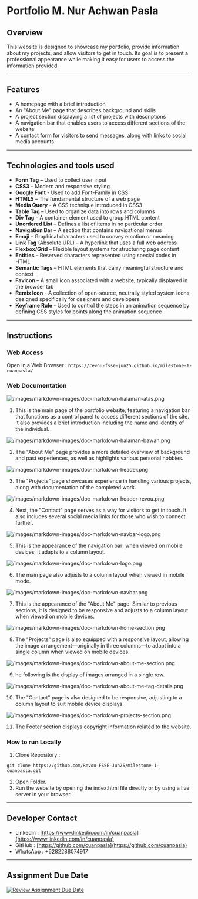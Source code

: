 # Portfolio M. Nur Achwan Pasla

## Overview
This website is designed to showcase my portfolio, provide information about my projects, and allow visitors to get in touch. Its goal is to present a professional appearance while making it easy for users to access the information provided.

---

## Features
- A homepage with a brief introduction
- An "About Me" page that describes background and skills
- A project section displaying a list of projects with descriptions
- A navigation bar that enables users to access different sections of the website
- A contact form for visitors to send messages, along with links to social media accounts
---

## Technologies and tools used
- **Form Tag** – Used to collect user input
- **CSS3** – Modern and responsive styling
- **Google Font** - Used to add Font-Family in CSS
- **HTML5** – The fundamental structure of a web page
- **Media Query** - A CSS technique introduced in CSS3
- **Table Tag** – Used to organize data into rows and columns
- **Div Tag** – A container element used to group HTML content
- **Unordered List** – Defines a list of items in no particular order
- **Navigation Bar** – A section that contains navigational menus
- **Emoji** – Graphical characters used to convey emotion or meaning
- **Link Tag** (Absolute URL) – A hyperlink that uses a full web address
- **Flexbox/Grid** – Flexible layout systems for structuring page content
- **Entities** – Reserved characters represented using special codes in HTML
- **Semantic Tags** – HTML elements that carry meaningful structure and context
- **Favicon** – A small icon associated with a website, typically displayed in the browser tab
- **Remix Icon** - A collection of open-source, neutrally styled system icons designed specifically for designers and developers.
- **Keyframe Rule** - Used to control the steps in an animation sequence by defining CSS styles for points along the animation sequence
---

## Instructions

### Web Access
Open in a Web Browser :
`https://revou-fsse-jun25.github.io/milestone-1-cuanpasla/`

### Web Documentation
![/images/markdown-images/doc-markdown-halaman-atas.png](/images/markdown-images/home-page.png "Portfolio M. Nur Achwan Pasla")

1. This is the main page of the portfolio website, featuring a navigation bar that functions as a control panel to access different sections of the site. It also provides a brief introduction including the name and identity of the individual.

![/images/markdown-images/doc-markdown-halaman-bawah.png](/images/markdown-images/about-page.png "Portfolio M. Nur Achwan Pasla")

2. The "About Me" page provides a more detailed overview of background and past experiences, as well as highlights various personal hobbies.

![/images/markdown-images/doc-markdown-header.png](/images/markdown-images/projects-page.png "Portfolio M. Nur Achwan Pasla")

3. The "Projects" page showcases experience in handling various projects, along with documentation of the completed work.

![/images/markdown-images/doc-markdown-header-revou.png](/images/markdown-images/contact-page.png "Portfolio M. Nur Achwan Pasla")

4. Next, the "Contact" page serves as a way for visitors to get in touch. It also includes several social media links for those who wish to connect further.

![/images/markdown-images/doc-markdown-navbar-logo.png](/images/markdown-images/responsive-navbar.png "Portfolio M. Nur Achwan Pasla")

5. This is the appearance of the navigation bar; when viewed on mobile devices, it adapts to a column layout.

![/images/markdown-images/doc-markdown-logo.png](/images/markdown-images/responsive-home.png "Portfolio M. Nur Achwan Pasla")

6. The main page also adjusts to a column layout when viewed in mobile mode.

![/images/markdown-images/doc-markdown-navbar.png](/images/markdown-images/responsive-about.png "Portfolio M. Nur Achwan Pasla")

7. This is the appearance of the "About Me" page. Similar to previous sections, it is designed to be responsive and adjusts to a column layout when viewed on mobile devices.

![/images/markdown-images/doc-markdown-home-section.png](/images/markdown-images/responsive-projects.png "Portfolio M. Nur Achwan Pasla")

8. The "Projects" page is also equipped with a responsive layout, allowing the image arrangement—originally in three columns—to adapt into a single column when viewed on mobile devices.

![/images/markdown-images/doc-markdown-about-me-section.png](/images/markdown-images/responsive-image.png "Portfolio M. Nur Achwan Pasla")

9. he following is the display of images arranged in a single row.

![/images/markdown-images/doc-markdown-about-me-tag-details.png](/images/markdown-images/responsive-contact.png "Portfolio M. Nur Achwan Pasla")

10. The "Contact" page is also designed to be responsive, adjusting to a column layout to suit mobile device displays.

![/images/markdown-images/doc-markdown-projects-section.png](/images/markdown-images/footer.png "Portfolio M. Nur Achwan Pasla")

11. The Footer section displays copyright information related to the website.

### How to run Locally
1. Clone Repository :
```
git clone https://github.com/Revou-FSSE-Jun25/milestone-1-cuanpasla.git
```
2. Open Folder.
3. Run the website by opening the index.html file directly or by using a live server in your browser.
---

## Developer Contact
- Linkedin : [https://www.linkedin.com/in/cuanpasla](https://www.linkedin.com/in/cuanpasla)
- GitHub : [https://github.com/cuanpasla](https://github.com/cuanpasla)
- WhatsApp : +6282288074917
---

## Assignment Due Date
[![Review Assignment Due Date](https://classroom.github.com/assets/deadline-readme-button-22041afd0340ce965d47ae6ef1cefeee28c7c493a6346c4f15d667ab976d596c.svg)](https://classroom.github.com/a/akoVEwkh)
